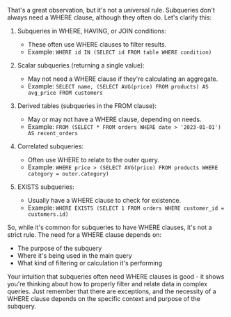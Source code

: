 That's a great observation, but it's not a universal rule. Subqueries don't always need a WHERE clause, although they often do. Let's clarify this:

1. Subqueries in WHERE, HAVING, or JOIN conditions:
   - These often use WHERE clauses to filter results.
   - Example: `WHERE id IN (SELECT id FROM table WHERE condition)`

2. Scalar subqueries (returning a single value):
   - May not need a WHERE clause if they're calculating an aggregate.
   - Example: `SELECT name, (SELECT AVG(price) FROM products) AS avg_price FROM customers`

3. Derived tables (subqueries in the FROM clause):
   - May or may not have a WHERE clause, depending on needs.
   - Example: `FROM (SELECT * FROM orders WHERE date > '2023-01-01') AS recent_orders`

4. Correlated subqueries:
   - Often use WHERE to relate to the outer query.
   - Example: `WHERE price > (SELECT AVG(price) FROM products WHERE category = outer.category)`

5. EXISTS subqueries:
   - Usually have a WHERE clause to check for existence.
   - Example: `WHERE EXISTS (SELECT 1 FROM orders WHERE customer_id = customers.id)`

So, while it's common for subqueries to have WHERE clauses, it's not a strict rule. The need for a WHERE clause depends on:
- The purpose of the subquery
- Where it's being used in the main query
- What kind of filtering or calculation it's performing

Your intuition that subqueries often need WHERE clauses is good - it shows you're thinking about how to properly filter and relate data in complex queries. Just remember that there are exceptions, and the necessity of a WHERE clause depends on the specific context and purpose of the subquery.